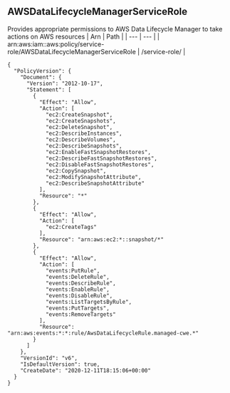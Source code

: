 
## AWSDataLifecycleManagerServiceRole
Provides appropriate permissions to AWS Data Lifecycle Manager to take actions on AWS resources
| Arn | Path |
| --- | --- |
| arn:aws:iam::aws:policy/service-role/AWSDataLifecycleManagerServiceRole | /service-role/ |
```
{
  "PolicyVersion": {
    "Document": {
      "Version": "2012-10-17",
      "Statement": [
        {
          "Effect": "Allow",
          "Action": [
            "ec2:CreateSnapshot",
            "ec2:CreateSnapshots",
            "ec2:DeleteSnapshot",
            "ec2:DescribeInstances",
            "ec2:DescribeVolumes",
            "ec2:DescribeSnapshots",
            "ec2:EnableFastSnapshotRestores",
            "ec2:DescribeFastSnapshotRestores",
            "ec2:DisableFastSnapshotRestores",
            "ec2:CopySnapshot",
            "ec2:ModifySnapshotAttribute",
            "ec2:DescribeSnapshotAttribute"
          ],
          "Resource": "*"
        },
        {
          "Effect": "Allow",
          "Action": [
            "ec2:CreateTags"
          ],
          "Resource": "arn:aws:ec2:*::snapshot/*"
        },
        {
          "Effect": "Allow",
          "Action": [
            "events:PutRule",
            "events:DeleteRule",
            "events:DescribeRule",
            "events:EnableRule",
            "events:DisableRule",
            "events:ListTargetsByRule",
            "events:PutTargets",
            "events:RemoveTargets"
          ],
          "Resource": "arn:aws:events:*:*:rule/AwsDataLifecycleRule.managed-cwe.*"
        }
      ]
    },
    "VersionId": "v6",
    "IsDefaultVersion": true,
    "CreateDate": "2020-12-11T18:15:06+00:00"
  }
}
```
